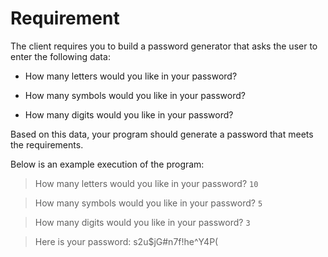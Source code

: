 # Requirement

The client requires you to build a password generator that asks the user to enter the following data:

- How many letters would you like in your password?

- How many symbols would you like in your password?

- How many digits would you like in your password?

Based on this data, your program should generate a password that meets the requirements.


Below is an example execution of the program:
> How many letters would you like in your password? `10`

> How many symbols would you like in your password? `5`

> How many digits would you like in your password? `3`

> Here is your password: s2u$jG#n7f!he^Y4P(

